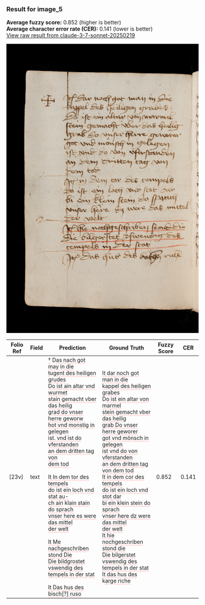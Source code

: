 ### Result for image_5
**Average fuzzy score:** 0.852 (higher is better)<br>**Average character error rate (CER):** 0.141 (lower is better)<br>[View raw result from claude-3-7-sonnet-20250219](https://github.com/RISE-UNIBAS/humanities_data_benchmark/blob/main/results/2025-10-21/T0274/request_T0274_image_5.json)

<img src="https://github.com/RISE-UNIBAS/humanities_data_benchmark/blob/main/benchmarks/medieval_manuscripts/images/image_5.jpg?raw=true" alt="image_5" width="800px">

<style>
.diff { text-decoration: underline; text-decoration-color: #ffcccc; text-decoration-style: wavy; }
</style>

| Folio Ref | Field | Prediction | Ground Truth | Fuzzy Score | CER |
|-----------|-------|------------|--------------|-------------|-----|
| [23v] | text | <span class="diff">†</span> D<span class="diff">as nach got may in die<br>t</span>u<span class="diff">gent des heiligen grudes<br>Do ist ain altar vnd wurmet<br>stain gemacht vber das heilig<br>grad do vnser herre geworw<br>hot vnd monstig in gelegen<br>ist. vnd ist do vferstanden<br>an dem dritten tag von<br>dem tod<br><br>It In dem tor des tempels<br>do ist ein loch vnd stat au-<br>ch ain</span> k<span class="diff">lain stain do sprach<br>vnser here es were das mittel<br>der welt<br><br>It Me nachgeschriben stond Die<br>Die bildgrostet vswendig des<br>tempels in der stat<br><br>It Das hus des bisch[?] ruso</span> | <span class="diff">It dar noch got man in die<br> kappel des heiligen grabes<br></span> D<span class="diff">o ist ein altar von marmel<br> stein gemacht vber das heilig<br> grab Do vnser herre geworer<br> got vnd mönsch in gelegen<br> ist vnd do von vferstanden<br> an dem dritten tag von dem tod<br> It in dem cor des tempels<br> do ist ein loch vnd stot dar<br> bi ein klein stein do sprach<br> vnser here dz were das mittel<br> der welt<br> It hie nochgeschriben stond die<br> Die bilgerstet vswendig des<br> tempels in der stat<br> It das h</span>u<span class="diff">s des</span> k<span class="diff">arge riche</span> | 0.852 | 0.141 |
